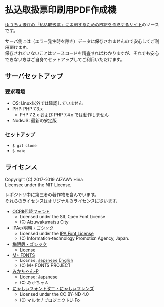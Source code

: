 払込取扱票印刷用PDF作成機
=========================

[ゆうちょ銀行の「払込取扱票」に印刷するためのPDFを作成するサイト](https://haraikomi.fetus.jp/)のソースです。

サーバ側には（エラー発生時を除き）データは保存されませんので安心してご利用頂けます。  
保存されていないことはソースコードを精査すればわかりますが、それでも安心できない方はご自身でセットアップしてご利用いただけます。

サーバセットアップ
------------------

### 要求環境

  - OS: Linux以外では確認していません
  - PHP: PHP 7.3.x
    - PHP 7.2.x および PHP 7.4.x では動作しません
  - NodeJS: 最新の安定版

### セットアップ

  - `$ git clone`
  - `$ make`

ライセンス
----------

Copyright (C) 2017-2019 AIZAWA Hina  
Licensed under the MIT License.

レポジトリ中に第三者の著作物を含んでいます。  
それらのライセンスはオリジナルのライセンスに従います。

  - [OCRB代替フォント](https://www.city.aizuwakamatsu.fukushima.jp/docs/2008021400265/)
    - Licensed under the SIL Open Font License
    - (C) Aizuwakamatsu City
  - [IPAex明朝・ゴシック](https://ipafont.ipa.go.jp/)
    - Licensed under the [IPA Font License](https://ipafont.ipa.go.jp/ipa_font_license_v1-html)
    - (C) Information-technology Promotion Agency, Japan.
  - [梅明朝・ゴシック](https://ja.osdn.net/projects/ume-font/)
    - [License](resources/fonts/umefont/license.html)
  - [M+ FONTS](http://mplus-fonts.osdn.jp/)
    - License: [Japanese](resources/fonts/mplus/LICENSE_J) [English](resources/fonts/mplus/LICENSE_E)
    - (C) M+ FONTS PROJECT
  - [みかちゃん-P](http://www001.upp.so-net.ne.jp/mikachan/)
    - License: [Japanese](resources/fonts/mikachan/LICENSE)
    - (C) みかちゃん
  - [にゃしぃフォント改二・にゃしぃフレンズ](http://marusexijaxs.web.fc2.com/)
    - Licensed under the CC BY-ND 4.0
    - (C) マルセ / プロジェクトU-Fo

